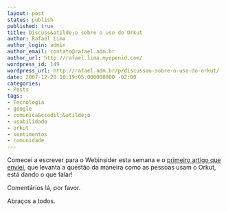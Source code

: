 ```yaml
---
layout: post
status: publish
published: true
title: Discuss&atilde;o sobre o uso do Orkut
author: Rafael Lima
author_login: admin
author_email: contato@rafael.adm.br
author_url: http://rafael.lima.myopenid.com/
wordpress_id: 149
wordpress_url: http://rafael.adm.br/p/discussao-sobre-o-uso-do-orkut/
date: 2007-12-20 10:19:05.000000000 -02:00
categories:
- Posts
tags:
- Tecnologia
- google
- comunica&ccedil;&atilde;o
- usabilidade
- orkut
- sentimentos
- comunidade
---
```

Comecei a escrever para o Webinsider esta semana e o <a href="http://webinsider.uol.com.br/index.php/2007/12/19/qual-e-mesmo-o-sentido-do-orkut/">primeiro artigo que enviei</a>, que levanta a quest&atilde;o da maneira como as pessoas usam o Orkut, est&aacute; dando o que falar!

Coment&aacute;rios l&aacute;, por favor.

Abra&ccedil;os a todos.
